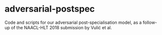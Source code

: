 # adversarial-postspec
Code and scripts for our adversarial post-specialisation model, as a follow-up of the NAACL-HLT 2018 submission by Vulić et al.
